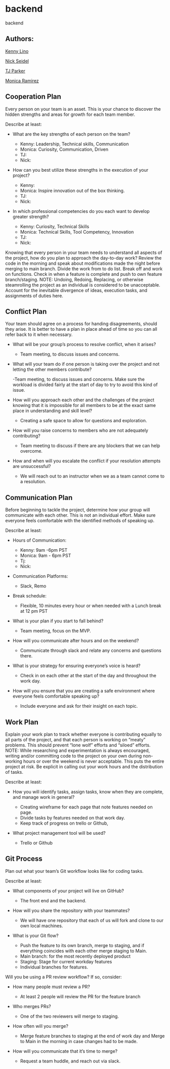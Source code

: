 # backend
backend
## Authors:
[Kenny Lino](https://github.com/kennywlino)

[Nick Seidel](https://github.com/enviouscodefellow)

[TJ Parker](https://github.com/orgs/Godzilla-at-table3/people/tj-parker)

[Monica Ramirez](https://github.com/mramirez92)

## Cooperation Plan

Every person on your team is an asset. This is your chance to discover the hidden strengths and areas for growth for each team member.

Describe at least:

- What are the key strengths of each person on the team?
  - Kenny: Leadership, Technical skills, Communication
  - Monica: Curiosity, Communication, Driven
  - TJ:
  - Nick:

- How can you best utilize these strengths in the execution of your project?
  - Kenny:
  - Monica: Inspire innovation out of the box thinking.
  - TJ:
  - Nick:

- In which professional competencies do you each want to develop greater strength?

  - Kenny: Curiosity, Technical Skills
  - Monica: Technical Skills, Tool Competency, Innovation
  - TJ:
  - Nick:

Knowing that every person in your team needs to understand all aspects of the project, how do you plan to approach the day-to-day work?
Review the code in the morning and speak about modifications made the night before merging to main branch.
Divide the work from to do list.
Break off and work on functions.
Check in when a feature is complete and push to own feature branch/staging.
NOTE: Undoing, Redoing, Replacing, or otherwise steamrolling the project as an individual is considered to be unacceptable. Account for the inevitable divergence of ideas, execution tasks, and assignments of duties here.

## Conflict Plan

Your team should agree on a process for handing disagreements, should they arise. It is better to have a plan in place ahead of time so you can all refer back to it when necessary.

- What will be your group’s process to resolve conflict, when it arises?

  - Team meeting, to discuss issues and concerns.

- What will your team do if one person is taking over the project and not letting the other members contribute?

  -Team meeting, to discuss issues and concerns. Make sure the workload is divided fairly at the start of day to try to avoid this kind of issue.

- How will you approach each other and the challenges of the project knowing that it is
impossible for all members to be at the exact same place in understanding and skill level?
  - Creating a safe space to allow for questions and exploration.

- How will you raise concerns to members who are not adequately contributing?
  - Team meeting to discuss if there are any blockers that we can help overcome.

- How and when will you escalate the conflict if your resolution attempts are unsuccessful?
  - We will reach out to an instructor when we as a team cannot come to a resolution.

## Communication Plan

Before beginning to tackle the project, determine how your group will communicate with each other. This is not an individual effort. Make sure everyone feels comfortable with the identified methods of speaking up.

Describe at least:

- Hours of Communication:

  - Kenny: 9am -6pm PST
  - Monica: 9am - 6pm PST
  - Tj:
  - Nick:

- Communication Platforms:
  - Slack, Remo

- Break schedule:
  - Flexible, 10 minutes every hour or when needed with a Lunch break at 12 pm PST

- What is your plan if you start to fall behind?
  - Team meeting, focus on the MVP.

- How will you communicate after hours and on the weekend?

  - Communicate through slack and relate any concerns and questions there.

- What is your strategy for ensuring everyone’s voice is heard?

  - Check in on each other at the start of the day and throughout the work day.

- How will you ensure that you are creating a safe environment where everyone feels comfortable speaking up?

  - Include everyone and ask for their insight on each topic.

## Work Plan

Explain your work plan to track whether everyone is contributing equally to all parts of the project, and that each person is working on “meaty” problems. This should prevent “lone wolf” efforts and “siloed” efforts.
NOTE: While researching and experimentation is always encouraged, writing and/or committing code to the project on your own during non-working hours or over the weekend is never acceptable. This puts the entire project at risk. Be explicit in calling out your work hours and the distribution of tasks.

Describe at least:

- How you will identify tasks, assign tasks, know when they are complete, and manage work in general?

  - Creating wireframe for each page that note features needed on page.
  - Divide tasks by features needed on that work day.
  - Keep track of progress on trello or Github,

- What project management tool will be used?

  - Trello or Github

## Git Process

Plan out what your team’s Git workflow looks like for coding tasks.

Describe at least:

- What components of your project will live on GitHub?
  - The front end and the backend.

- How will you share the repository with your teammates?
  - We will have one repository that each of us will fork and clone to our own local machines.

- What is your Git flow?

  - Push the feature to its own branch, merge to staging, and if everything coincides with each other merge staging to Main.
  - Main branch: for the most recently deployed product
  - Staging: Stage for current workday features
  - Individual branches for features.

Will you be using a PR review workflow? If so, consider:

- How many people must review a PR?

  - At least 2 people will review the PR for the feature branch

- Who merges PRs?

  - One of the two reviewers will merge to staging.

- How often will you merge?

  - Merge feature branches to staging at the end of work day and Merge to Main in the morning in case changes had to be made.

- How will you communicate that it’s time to merge?

  - Request a team huddle, and reach out via slack.

